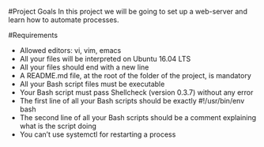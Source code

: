 #Project Goals
In this project we will be going to set up a web-server and learn
how to automate processes.

#Requirements

*   Allowed editors: vi, vim, emacs
*   All your files will be interpreted on Ubuntu 16.04 LTS
*   All your files should end with a new line
*   A README.md file, at the root of the folder of the project, is mandatory
*   All your Bash script files must be executable
*   Your Bash script must pass Shellcheck (version 0.3.7) without any error
*   The first line of all your Bash scripts should be exactly #!/usr/bin/env bash
*   The second line of all your Bash scripts should be a comment explaining what is the script doing
*   You can’t use systemctl for restarting a process
